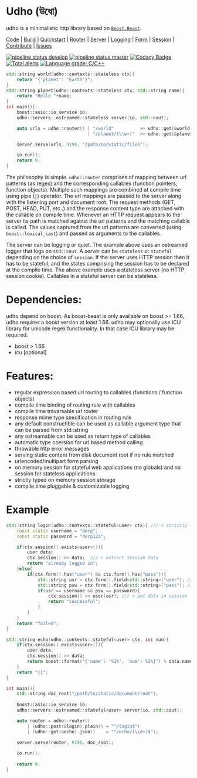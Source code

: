 # Udho (উধো)
udho is a minimalistic http library based on [`Boost.Beast`](https://www.boost.org/doc/libs/1_71_0/libs/beast/doc/html/index.html). 

[Code](https://gitlab.com/neel.basu/udho) |
[Build](build) |
[Quickstart](quickstart) |
[Router](router) |
[Server](server) |
[Logging](logging) |
[Form](form) |
[Session](session) |
[Contribute](contributing) |
[Issues](https://gitlab.com/neel.basu/udho/issues)


[![pipeline status develop](https://gitlab.com/neel.basu/udho/badges/develop/pipeline.svg)](https://gitlab.com/neel.basu/udho/commits/develop) 
[![pipeline status master](https://gitlab.com/neel.basu/udho/badges/master/pipeline.svg)](https://gitlab.com/neel.basu/udho/commits/master) 
[![Codacy Badge](https://api.codacy.com/project/badge/Grade/20093f1597cd490ba923fc5401ada672)](https://www.codacy.com/manual/neel.basu.z/udho?utm_source=github.com&amp;utm_medium=referral&amp;utm_content=neel/udho&amp;utm_campaign=Badge_Grade)
[![Total alerts](https://img.shields.io/lgtm/alerts/g/neel/udho.svg?logo=lgtm&logoWidth=18)](https://lgtm.com/projects/g/neel/udho/alerts/)
[![Language grade: C/C++](https://img.shields.io/lgtm/grade/cpp/g/neel/udho.svg?logo=lgtm&logoWidth=18)](https://lgtm.com/projects/g/neel/udho/context:cpp)

```cpp
std::string world(udho::contexts::stateless ctx){
    return "{'planet': 'Earth'}";
}
std::string planet(udho::contexts::stateless ctx, std::string name){
    return "Hello "+name;
}
int main(){
    boost::asio::io_service io;
    udho::servers::ostreamed::stateless server(io, std::cout);

    auto urls = udho::router() | "/world"          >> udho::get(&world).json() 
                               | "/planet/(\\w+)"  >> udho::get(&planet).plain();

    server.serve(urls, 9198, "/path/to/static/files");

    io.run();
    return 0;
}
```

The philosophy is simple. `udho::router` comprises of mapping between url patterns (as regex) and the corresponding callables (function pointers, function objects). Multiple such mappings are combined at compile time using pipe (`|`) operator. The url mappings are passed to the server along with the listening port and document root. The request methods (GET, POST, HEAD, PUT, etc..) and the response content type are attached with the callable on compile time. Whenever an HTTP request appears to the server its path is matched against the url patterns and the matching callable is called. The values captured from the url patterns are converted (using `boost::lexical_cast`) and passed as arguments to the callables. 

The server can be logging or quiet. The example above uses an ostreamed logger that logs on `std::cout`. A server can be `stateless` or `stateful` depending on the choice of `session`. If the server uses HTTP session then it has to be stateful, and the states comprising the session has to be declared at the compile time. The above example uses a stateless server (no HTTP session cookie). Callables in a stateful server can be stateless. 
 

# Dependencies:
udho depend on boost. As boost-beast is only available on boost >= 1.66, udho requires a boost version at least 1.66. udho may optionally use ICU library for unicode regex functionality. In that case ICU library may be required.

* boost > 1.66
* icu [optional]

# Features:

* regular expression based url routing to callables (functions / function objects)
* compile time binding of routing rule with callables
* compile time travarsable url router
* response mime type specification in routing rule
* any default constructible can be used as callable argument type that can be parsed from std::string
* any ostreamable can be used as return type of callables
* automatic type coersion for url based method calling
* throwable http error messages
* serving static content from disk document root if no rule matched
* urlencoded/multipart form parsing
* on memory session for stateful web applications (no globals) and no session for stateless applications
* strictly typed on memory session storage
* compile time pluggable & customizable logging
  
# Example 

```cpp
std::string login(udho::contexts::stateful<user> ctx){ /// < strictly typed stateful context
    const static username = "derp";
    const static password = "derp123";

    if(ctx.session().exists<user>()){
        user data;
        ctx.session() >> data;  /// < extract session data
        return "already logged in";
    }else{
        if(ctx.form().has("user") && ctx.form().has("pass")){
            std::string usr = ctx.form().field<std::string>("user"); /// < form field value from post request
            std::string psw = ctx.form().field<std::string>("pass"); /// < form field value from post request
            if(usr == username && psw == password){
                ctx.session() << user(usr); /// < put data in session
                return "successful";
            }
        }
    }
    return "failed";
}

std::string echo(udho::contexts::stateful<user> ctx, int num){
    if(ctx.session().exists<user>()){
        user data;
        ctx.session() >> data;
        return boost::format("{'name': '%1%', 'num': %2%}") % data.name % num;
    }
    return "{}";
}

int main(){
    std::string doc_root("/path/to/static/document/root");
    
    boost::asio::io_service io;
    udho::servers::ostreamed::stateful<user> server(io, std::cout);

    auto router = udho::router()
        | (udho::post(&login).plain() = "^/login$")
        | (udho::get(&echo).json()    = "^/echo/(\\d+)$");

    server.serve(router, 9198, doc_root);
        
    io.run();
    
    return 0;
}
```
